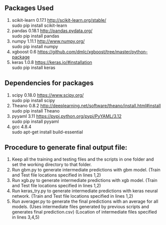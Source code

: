 ## Packages Used
1. scikit-learn 0.17.1 http://scikit-learn.org/stable/
   <br> sudo pip install scikit-learn
2. pandas 0.18.1 http://pandas.pydata.org/ <br> sudo pip install pandas
3. numpy 1.11.1 http://www.numpy.org/ <br> sudo pip install numpy
4. xgboost 0.6 https://github.com/dmlc/xgboost/tree/master/python-package 
5. keras 1.0.8 https://keras.io/#installation <br> sudo pip install keras

## Dependencies for packages 
1. scipy 0.18.0 https://www.scipy.org/ <br> sudo pip install scipy
2. Theano 0.8.2 http://deeplearning.net/software/theano/install.html#install <br> sudo pip install Theano
3. pyyaml 3.11 https://pypi.python.org/pypi/PyYAML/3.12 <br> sudo pip install pyyaml
4. gcc 4.8.4 <br> sudo apt-get install build-essential

## Procedure to generate final output file:
1. Keep all the training and testing files and the scripts in one folder and set the working directory to that folder. 
2. Run gbm.py to generate intermediate predictions with gbm model. (Train and Test file locations specified in lines 1,2)
3. Run xgb.py to generate intermediate predictions with xgb model. (Train and Test file locations specified in lines 1,2)
4. Run keras_try.py to generate intermediate predictions with keras neural network. (Train and Test file locations specified in lines 1,2)
5. Run averager.py to generate the final predictions with an average for all models. (Uses intermediate files generated by previous scripts and generates final prediction.csv) (Location of intermediate files specified in lines 3,4,5)
